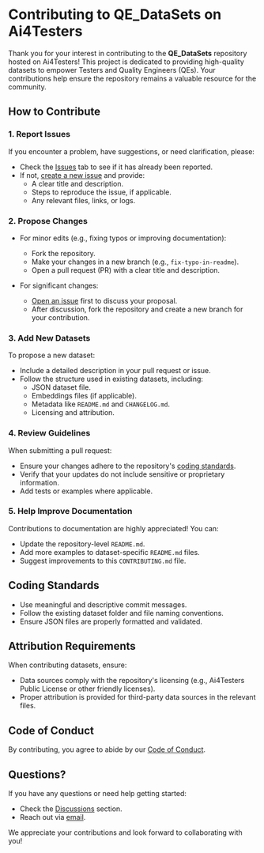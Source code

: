 # Contributing to QE_DataSets on Ai4Testers

Thank you for your interest in contributing to the **QE_DataSets** repository hosted on Ai4Testers! This project is dedicated to providing high-quality datasets to empower Testers and Quality Engineers (QEs). Your contributions help ensure the repository remains a valuable resource for the community.

## How to Contribute

### 1. **Report Issues**
If you encounter a problem, have suggestions, or need clarification, please:
- Check the [Issues](https://github.com/Ai4Testers/QE_DataSets/issues) tab to see if it has already been reported.
- If not, [create a new issue](https://github.com/Ai4Testers/QE_DataSets/issues/new) and provide:
  - A clear title and description.
  - Steps to reproduce the issue, if applicable.
  - Any relevant files, links, or logs.

### 2. **Propose Changes**
- For minor edits (e.g., fixing typos or improving documentation):
  - Fork the repository.
  - Make your changes in a new branch (e.g., `fix-typo-in-readme`).
  - Open a pull request (PR) with a clear title and description.

- For significant changes:
  - [Open an issue](https://github.com/Ai4Testers/QE_DataSets/issues/new) first to discuss your proposal.
  - After discussion, fork the repository and create a new branch for your contribution.

### 3. **Add New Datasets**
To propose a new dataset:
- Include a detailed description in your pull request or issue.
- Follow the structure used in existing datasets, including:
  - JSON dataset file.
  - Embeddings files (if applicable).
  - Metadata like `README.md` and `CHANGELOG.md`.
  - Licensing and attribution.

### 4. **Review Guidelines**
When submitting a pull request:
- Ensure your changes adhere to the repository's [coding standards](#coding-standards).
- Verify that your updates do not include sensitive or proprietary information.
- Add tests or examples where applicable.

### 5. **Help Improve Documentation**
Contributions to documentation are highly appreciated! You can:
- Update the repository-level `README.md`.
- Add more examples to dataset-specific `README.md` files.
- Suggest improvements to this `CONTRIBUTING.md` file.

## Coding Standards
- Use meaningful and descriptive commit messages.
- Follow the existing dataset folder and file naming conventions.
- Ensure JSON files are properly formatted and validated.

## Attribution Requirements
When contributing datasets, ensure:
- Data sources comply with the repository's licensing (e.g., Ai4Testers Public License or other friendly licenses).
- Proper attribution is provided for third-party data sources in the relevant files.

## Code of Conduct
By contributing, you agree to abide by our [Code of Conduct](CODE_OF_CONDUCT.md).

## Questions?
If you have any questions or need help getting started:
- Check the [Discussions](https://github.com/Ai4Testers/QE_DataSets/discussions) section.
- Reach out via [email](mailto:contact@ai4testers.com).

We appreciate your contributions and look forward to collaborating with you!
